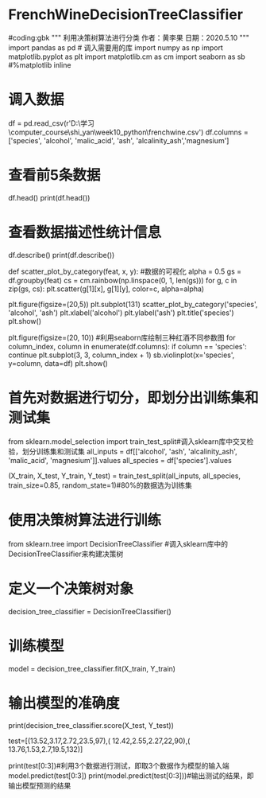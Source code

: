 # FrenchWineDecisionTreeClassifier
#coding:gbk
"""
利用决策树算法进行分类
作者：黄李果
日期：2020.5.10
"""
import pandas as pd           # 调入需要用的库
import numpy as np
import matplotlib.pyplot as plt
import matplotlib.cm as cm
import seaborn as sb
#%matplotlib inline
# 调入数据
df = pd.read_csv(r'D:\学习\computer_course\shi_yan\week10_python\frenchwine.csv')
df.columns = ['species', 'alcohol', 'malic_acid', 'ash', 'alcalinity_ash','magnesium']
# 查看前5条数据
df.head()
print(df.head()) 
# 查看数据描述性统计信息
df.describe()
print(df.describe())

def scatter_plot_by_category(feat, x, y): #数据的可视化 
    alpha = 0.5
    gs = df.groupby(feat)
    cs = cm.rainbow(np.linspace(0, 1, len(gs)))
    for g, c in zip(gs, cs):
        plt.scatter(g[1][x], g[1][y], color=c, alpha=alpha)

plt.figure(figsize=(20,5))
plt.subplot(131)
scatter_plot_by_category('species', 'alcohol', 'ash')
plt.xlabel('alcohol')
plt.ylabel('ash')
plt.title('species')
plt.show()

plt.figure(figsize=(20, 10)) #利用seaborn库绘制三种红酒不同参数图
for column_index, column in enumerate(df.columns):
    if column == 'species':
        continue
    plt.subplot(3, 3, column_index + 1)
    sb.violinplot(x='species', y=column, data=df)
plt.show()

# 首先对数据进行切分，即划分出训练集和测试集
from sklearn.model_selection import train_test_split#调入sklearn库中交叉检验，划分训练集和测试集
all_inputs = df[['alcohol', 'ash', 'alcalinity_ash',
                             'malic_acid', 'magnesium']].values
all_species = df['species'].values

(X_train,
 X_test,
 Y_train,
 Y_test) = train_test_split(all_inputs, all_species, train_size=0.85, random_state=1)#80%的数据选为训练集

# 使用决策树算法进行训练
from sklearn.tree import DecisionTreeClassifier #调入sklearn库中的DecisionTreeClassifier来构建决策树
# 定义一个决策树对象
decision_tree_classifier = DecisionTreeClassifier()
# 训练模型
model = decision_tree_classifier.fit(X_train, Y_train)
# 输出模型的准确度
print(decision_tree_classifier.score(X_test, Y_test)) 

test=[(13.52,3.17,2.72,23.5,97),( 12.42,2.55,2.27,22,90),( 13.76,1.53,2.7,19.5,132)]

print(test[0:3])#利用3个数据进行测试，即取3个数据作为模型的输入端
model.predict(test[0:3])
print(model.predict(test[0:3]))#输出测试的结果，即输出模型预测的结果
 
